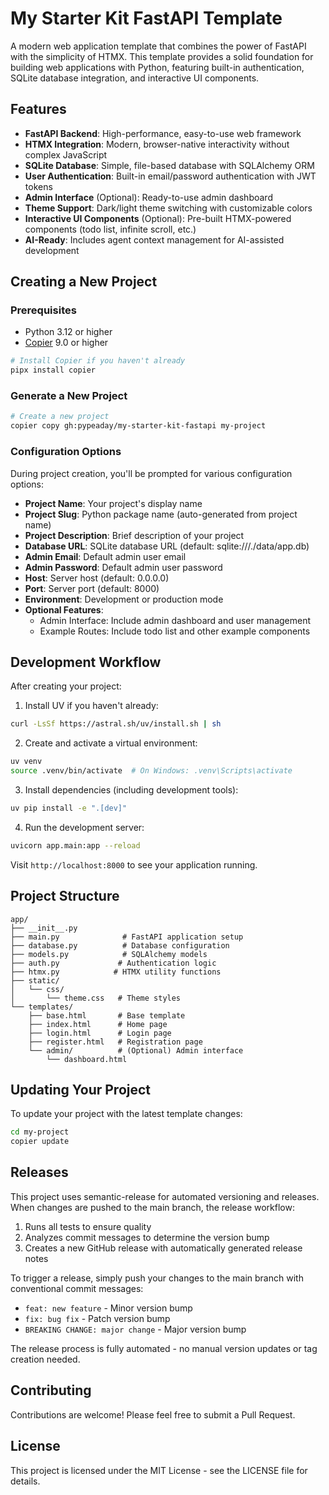 # My Starter Kit FastAPI Template

A modern web application template that combines the power of FastAPI with the simplicity of HTMX. This template provides a solid foundation for building web applications with Python, featuring built-in authentication, SQLite database integration, and interactive UI components.

## Features

- **FastAPI Backend**: High-performance, easy-to-use web framework
- **HTMX Integration**: Modern, browser-native interactivity without complex JavaScript
- **SQLite Database**: Simple, file-based database with SQLAlchemy ORM
- **User Authentication**: Built-in email/password authentication with JWT tokens
- **Admin Interface** (Optional): Ready-to-use admin dashboard
- **Theme Support**: Dark/light theme switching with customizable colors
- **Interactive UI Components** (Optional): Pre-built HTMX-powered components (todo list, infinite scroll, etc.)
- **AI-Ready**: Includes agent context management for AI-assisted development

## Creating a New Project

### Prerequisites

- Python 3.12 or higher
- [Copier](https://copier.readthedocs.io/) 9.0 or higher

```bash
# Install Copier if you haven't already
pipx install copier
```

### Generate a New Project

```bash
# Create a new project
copier copy gh:pypeaday/my-starter-kit-fastapi my-project
```

### Configuration Options

During project creation, you'll be prompted for various configuration options:

- **Project Name**: Your project's display name
- **Project Slug**: Python package name (auto-generated from project name)
- **Project Description**: Brief description of your project
- **Database URL**: SQLite database URL (default: sqlite:///./data/app.db)
- **Admin Email**: Default admin user email
- **Admin Password**: Default admin user password
- **Host**: Server host (default: 0.0.0.0)
- **Port**: Server port (default: 8000)
- **Environment**: Development or production mode
- **Optional Features**:
  - Admin Interface: Include admin dashboard and user management
  - Example Routes: Include todo list and other example components

## Development Workflow

After creating your project:

1. Install UV if you haven't already:
```bash
curl -LsSf https://astral.sh/uv/install.sh | sh
```

2. Create and activate a virtual environment:
```bash
uv venv
source .venv/bin/activate  # On Windows: .venv\Scripts\activate
```

3. Install dependencies (including development tools):
```bash
uv pip install -e ".[dev]"
```

4. Run the development server:
```bash
uvicorn app.main:app --reload
```

Visit `http://localhost:8000` to see your application running.

## Project Structure

```
app/
├── __init__.py
├── main.py              # FastAPI application setup
├── database.py          # Database configuration
├── models.py            # SQLAlchemy models
├── auth.py             # Authentication logic
├── htmx.py            # HTMX utility functions
├── static/
│   └── css/
│       └── theme.css   # Theme styles
└── templates/
    ├── base.html       # Base template
    ├── index.html      # Home page
    ├── login.html      # Login page
    ├── register.html   # Registration page
    └── admin/          # (Optional) Admin interface
        └── dashboard.html

```

## Updating Your Project

To update your project with the latest template changes:

```bash
cd my-project
copier update
```

## Releases

This project uses semantic-release for automated versioning and releases. When changes are pushed to the main branch, the release workflow:

1. Runs all tests to ensure quality
2. Analyzes commit messages to determine the version bump
3. Creates a new GitHub release with automatically generated release notes

To trigger a release, simply push your changes to the main branch with conventional commit messages:

- `feat: new feature` - Minor version bump
- `fix: bug fix` - Patch version bump
- `BREAKING CHANGE: major change` - Major version bump

The release process is fully automated - no manual version updates or tag creation needed.

## Contributing

Contributions are welcome! Please feel free to submit a Pull Request.

## License

This project is licensed under the MIT License - see the LICENSE file for details.
